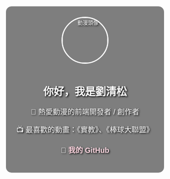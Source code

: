<!DOCTYPE html>
<html lang="zh-Hant">
<head>
  <meta charset="UTF-8">
  <meta name="viewport" content="width=device-width, initial-scale=1.0">
  <title>劉清松的動漫世界</title>
  <link href="https://fonts.googleapis.com/css2?family=Noto+Sans+TC:wght@700&display=swap" rel="stylesheet">
  <style>
    body {
      margin: 0;
      padding: 0;
      font-family: 'Noto Sans TC', sans-serif;
      background-image: url('https://i.imgur.com/5RHR6Ku.jpg'); /![image](https://github.com/user-attachments/assets/4a0dba7f-854a-4289-a945-543e9fb8ab58)
  /
      background-size: cover;
      background-position: center;
      color: white;
      text-shadow: 2px 2px 4px #000;
      display: flex;
      flex-direction: column;
      align-items: center;
      justify-content: center;
      height: 100vh;
      text-align: center;
    }

    h1 {
      font-size: 3em;
      margin: 0.5em 0;
    }

    p {
      font-size: 1.4em;
      margin-bottom: 1em;
    }

    .card {
      background-color: rgba(0, 0, 0, 0.5);
      padding: 2em;
      border-radius: 15px;
      max-width: 600px;
    }

    .avatar {
      width: 120px;
      border-radius: 50%;
      border: 3px solid white;
      margin-bottom: 1em;
    }

    a {
      color: #ffd6e0;
      text-decoration: none;
      font-weight: bold;
    }
  </style>
</head>
<body>
  <div class="card">
    <![image](https://github.com/user-attachments/assets/383cc33d-e65c-4fd7-bfcf-98074e443913)
>
    <img src="https://i.imgur.com/C4dLP02.gif" alt="動漫頭像" class="avatar">
    <h1>你好，我是劉清松</h1>
    <p>🎌 熱愛動漫的前端開發者 / 創作者</p>
    <p>📺 最喜歡的動畫：《實教》、《棒球大聯盟》</p>
    <p>🔗 <a href="https://github.com/yourusername" target="_blank">我的 GitHub</a></p>
  </div>
</body>
</html>


